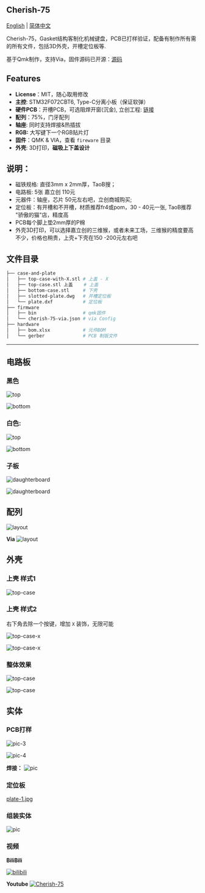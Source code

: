 ## Cherish-75

<p align="left">
  <a href="./README.md">English</a> |
  <a href="./README_CN.md">简体中文</a>
</p>

Cherish-75，Gasket结构客制化机械键盘，PCB已打样验证，配备有制作所有需的所有文件，包括3D外壳，开槽定位板等.

基于Qmk制作，支持Via，固件源码已开源：[源码](https://github.com/qmk/qmk_firmware/tree/master/keyboards/soda/cherish)
## Features
* **License**：MIT，随心取用修改
* **主控**: STM32F072CBT6, Type-C分离小板（保证软弹）
* **硬件PCB**：开槽PCB，可选阻焊开窗(沉金),  立创工程: [链接](https://oshwhub.com/caiyahoho/Cherish-75)
* **配列**：75%，门牙配列
* **轴座**: 同时支持焊接&热插拔
* **RGB:** 大写键下一个RGB贴片灯
* **固件**：QMK & VIA，查看 `fireware` 目录
* **外壳**: 3D打印，**磁吸上下盖设计**

## 说明：

* 磁铁规格: 直径3mm x 2mm厚，TaoB搜；
* 电路板: 5张 嘉立创 110元
* 元器件：轴座，芯片 50元左右吧，立创商城购买;
* 定位板：有开槽和不开槽，材质推荐fr4或pom，30 - 40元一张, TaoB推荐 "骄傲的猫"店，精度高
* PCB每个脚上垫2mm厚的P棉
* 外壳3D打印，可以选择嘉立创的三维猴，或者未来工场，三维猴的精度要高不少，价格也稍贵，上壳+下壳在150 -200元左右吧


## 文件目录

```bash
├── case-and-plate
│   ├── top-case-with-X.stl # 上盖 - X
│   ├── top-case.stl 上盖    # 上盖
│   ├── bottom-case.stl     # 下壳
│   ├── slotted-plate.dwg   # 开槽定位板
│   └── plate.dxf           # 定位板
├── firmware
│   ├── bin                 # qmk固件
│   └── cherish-75-via.json # via Config
├── hardware
│   ├── bom.xlsx            # 元件BOM
│   └── gerber              # PCB 制版文件 
```

---

## 电路板
### 黑色
![top](./imgs/top.png)

![bottom](./imgs/bottom.png)

### 白色:
![top](./imgs/white-top.png)

![bottom](./imgs/white-bottom.png)

### 子板

![daughterboard](./imgs/daughterboard-1.png)

![daughterboard](./imgs/daughterboard-2.png)

## 配列

![layout](./imgs/layout.png)

**Via**
![layout](./imgs/cherish-75-via.png)

## 外壳
### 上壳 样式1

![top-case](./imgs/top-case.png)

### 上壳 样式2

右下角去除一个按键，增加 `X` 装饰，无限可能

![top-case-x](./imgs/top-case-x.png)

![top-case-x](./imgs/top-case-x-2.png)


### 整体效果
![top-case](./imgs/3d-1.png)

![top-case](./imgs/3d-2.png)

 
## 实体

### PCB打样

![pic-3](./imgs/pcb-3.jpg)

![pic-4](./imgs/pcb-4.jpg)

**焊接：**
![pic](./imgs/pcb-1.jpg)


### 定位板

[plate-1.jpg](imgs/plate-1.jpg)

### 组装实体
![pic](./imgs/bd-1.jpg)

### 视频
**BiliBili**

[![bilibili](https://res.cloudinary.com/marcomontalbano/image/upload/v1717640150/video_to_markdown/images/youtube--ES9FB7N3KS8-c05b58ac6eb4c4700831b2b3070cd403.jpg)](https://www.bilibili.com/video/BV1CS4y1W7Da/)
 
**Youtube**
[![Cherish-75](https://res.cloudinary.com/marcomontalbano/image/upload/v1717640150/video_to_markdown/images/youtube--ES9FB7N3KS8-c05b58ac6eb4c4700831b2b3070cd403.jpg)](https://www.youtube.com/watch?v=ES9FB7N3KS8&t=7s "Cherish-75")